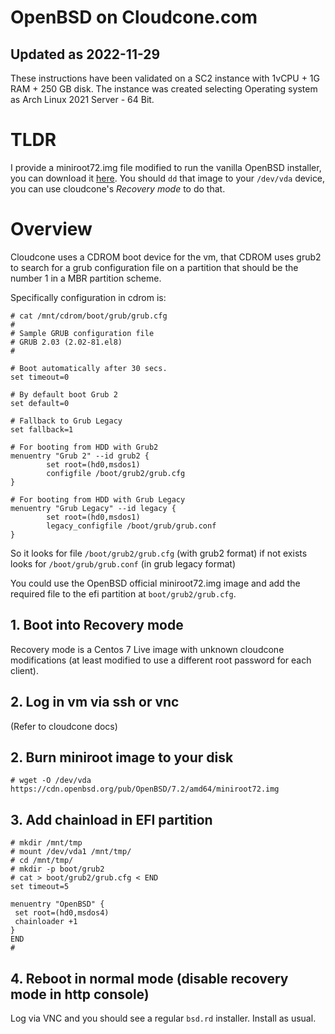 # OpenBSD on Cloudcone.com

## Updated as 2022-11-29

These instructions have been validated on a SC2 instance with 1vCPU + 1G RAM +
250 GB disk.
The instance was created selecting Operating system as Arch Linux 2021 Server -
64 Bit.

# TLDR

I provide a miniroot72.img file modified to run the vanilla OpenBSD installer,
you can download it [here](https://github.com/acamari/obsd-vps/blob/master/cloudcone/miniroot72.img).
You should `dd` that image to your `/dev/vda` device, you can use cloudcone's
*Recovery mode* to do that.


# Overview

Cloudcone uses a CDROM boot device for the vm, that CDROM uses grub2 to search
for a grub configuration file on a partition that should be the
number 1 in a MBR partition scheme.

Specifically configuration in cdrom is:

```
# cat /mnt/cdrom/boot/grub/grub.cfg
#
# Sample GRUB configuration file
# GRUB 2.03 (2.02-81.el8)
#

# Boot automatically after 30 secs.
set timeout=0

# By default boot Grub 2
set default=0

# Fallback to Grub Legacy
set fallback=1

# For booting from HDD with Grub2
menuentry "Grub 2" --id grub2 {
        set root=(hd0,msdos1)
        configfile /boot/grub2/grub.cfg
}

# For booting from HDD with Grub Legacy
menuentry "Grub Legacy" --id legacy {
        set root=(hd0,msdos1)
        legacy_configfile /boot/grub/grub.conf
}
```

So it looks for file `/boot/grub2/grub.cfg` (with grub2 format) if not exists
looks for `/boot/grub/grub.conf` (in grub legacy format)

You could use the OpenBSD official miniroot72.img image and add the required
file to the efi partition at `boot/grub2/grub.cfg`.

## 1. Boot into Recovery mode

Recovery mode is a Centos 7 Live image with unknown cloudcone modifications (at
least modified to use a different root password for each client).

## 2. Log in vm via ssh or vnc

(Refer to cloudcone docs)

## 2. Burn miniroot image to your disk

```
# wget -O /dev/vda https://cdn.openbsd.org/pub/OpenBSD/7.2/amd64/miniroot72.img
```

## 3. Add chainload in EFI partition

```
# mkdir /mnt/tmp
# mount /dev/vda1 /mnt/tmp/
# cd /mnt/tmp/
# mkdir -p boot/grub2
# cat > boot/grub2/grub.cfg < END
set timeout=5

menuentry "OpenBSD" {
 set root=(hd0,msdos4)
 chainloader +1
}
END
#
```

## 4. Reboot in normal mode (disable recovery mode in http console)

Log via VNC and you should see a regular `bsd.rd` installer. Install as usual.

